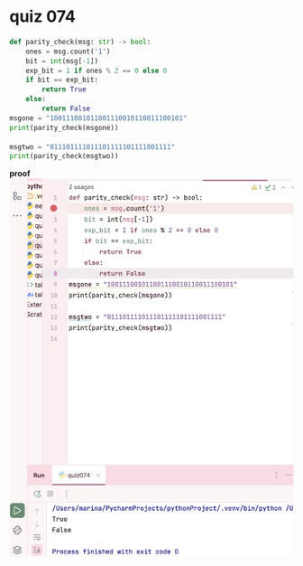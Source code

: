 # quiz 074

```.py
def parity_check(msg: str) -> bool:
    ones = msg.count('1')
    bit = int(msg[-1])
    exp_bit = 1 if ones % 2 == 0 else 0
    if bit == exp_bit:
        return True
    else:
        return False
msgone = "100111001011001110010110011100101"
print(parity_check(msgone))

msgtwo = "011101111011101111101111001111"
print(parity_check(msgtwo))

```
**proof**
![](https://github.com/marinamen/year2/blob/main/quizzes/media/Screenshot%202024-09-12%20at%2011.24.50.png)
![]()
